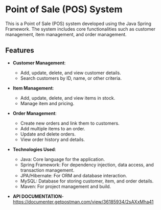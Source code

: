 # Point of Sale (POS) System

This is a Point of Sale (POS) system developed using the Java Spring Framework. The system includes core functionalities such as customer management, item management, and order management.

## Features

- **Customer Management**: 
  - Add, update, delete, and view customer details.
  - Search customers by ID, name, or other criteria.

- **Item Management**: 
  - Add, update, delete, and view items in stock.
  - Manage item and pricing.
  
- **Order Management**: 
  - Create new orders and link them to customers.
  - Add multiple items to an order.
  - Update and delete orders.
  - View order history and details.

- **Technologies Used**: 
  - Java: Core language for the application.
  - Spring Framework: For dependency injection, data access, and transaction management.
  - JPA/Hibernate: For ORM and database interaction.
  - MySQL: Database for storing customer, item, and order details.
  - Maven: For project management and build.


- **API DOCUMENTATION**-   https://documenter.getpostman.com/view/36185934/2sAXxMha41
